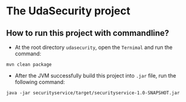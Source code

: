 # The UdaSecurity project

## How to run this project with commandline?

- At the root directory `udasecurity`, open the `Ternimal` and run the command:

```shell
mvn clean package
```

- After the JVM successfully build this project into `.jar` file, run the following command:

```shell
java -jar securityservice/target/securityservice-1.0-SNAPSHOT.jar
```

